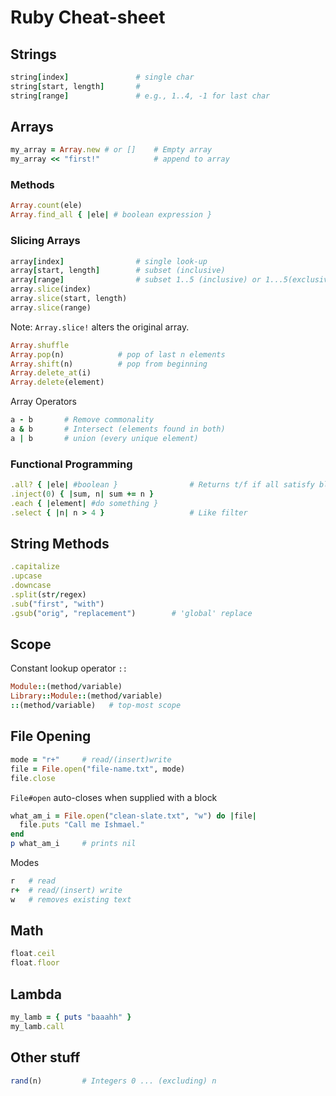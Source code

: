 # Ruby Cheat-sheet

## Strings
```ruby
string[index]               # single char
string[start, length]       # 
string[range]               # e.g., 1..4, -1 for last char
```
## Arrays
```ruby
my_array = Array.new # or []    # Empty array
my_array << "first!"            # append to array
```

### Methods
```ruby
Array.count(ele)
Array.find_all { |ele| # boolean expression }
```
### Slicing Arrays
```ruby
array[index]                # single look-up
array[start, length]        # subset (inclusive)
array[range]                # subset 1..5 (inclusive) or 1...5(exclusive)
array.slice(index)          
array.slice(start, length)  
array.slice(range)          
```
Note: `Array.slice!` alters the original array.
```ruby
Array.shuffle
Array.pop(n)            # pop of last n elements
Array.shift(n)          # pop from beginning
Array.delete_at(i)
Array.delete(element)
```
Array Operators
```ruby
a - b       # Remove commonality
a & b       # Intersect (elements found in both)
a | b       # union (every unique element)
```

### Functional Programming
```ruby
.all? { |ele| #boolean }                # Returns t/f if all satisfy block condition
.inject(0) { |sum, n| sum += n }
.each { |element| #do something }
.select { |n| n > 4 }                   # Like filter
```

## String Methods
```ruby
.capitalize
.upcase
.downcase
.split(str/regex)
.sub("first", "with")
.gsub("orig", "replacement")        # 'global' replace
```

## Scope
Constant lookup operator `::`
```ruby
Module::(method/variable)
Library::Module::(method/variable)
::(method/variable)   # top-most scope
```

## File Opening
```ruby
mode = "r+"     # read/(insert)write
file = File.open("file-name.txt", mode)
file.close
```
`File#open` auto-closes when supplied with a block
```ruby
what_am_i = File.open("clean-slate.txt", "w") do |file|
  file.puts "Call me Ishmael."
end
p what_am_i     # prints nil
```
Modes
```ruby
r   # read
r+  # read/(insert) write
w   # removes existing text
```

## Math
```ruby
float.ceil
float.floor
```

## Lambda
```ruby
my_lamb = { puts "baaahh" }
my_lamb.call
```

## Other stuff
```ruby
rand(n)         # Integers 0 ... (excluding) n
```